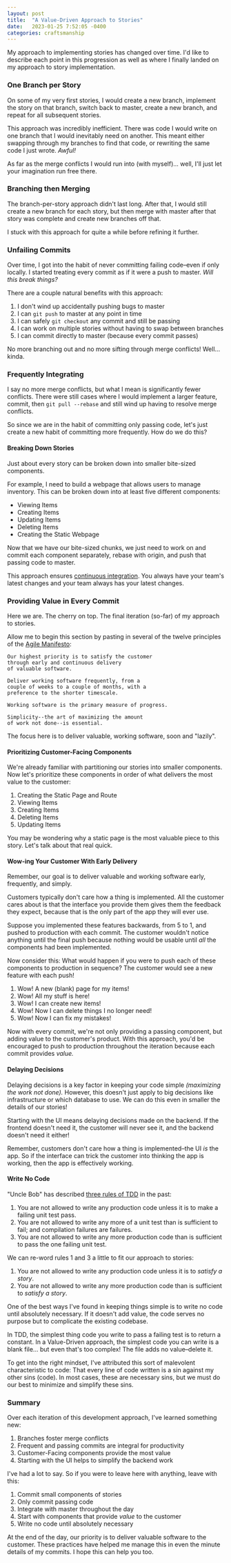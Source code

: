 ```yaml
---
layout: post
title:  "A Value-Driven Approach to Stories"
date:   2023-01-25 7:52:05 -0400
categories: craftsmanship
---
```


My approach to implementing stories has changed over time.
I'd like to describe each point in this progression as well
as where I finally landed on my approach to story 
implementation.

### One Branch per Story

On some of my very first stories, I would create a new branch, 
implement the story on that branch, switch back to master, 
create a new branch, and repeat for all subsequent stories.

This approach was incredibly inefficient. There was code 
I would write on one branch that I would inevitably need on
another. This meant either swapping through my branches to
find that code, or rewriting the same code I just wrote. 
_Awful!_

As far as the merge conflicts I would run into (with myself)... 
well, I'll just let your imagination run free there.

### Branching then Merging

The branch-per-story approach didn't last long. After that, 
I would still create a new branch for each story, but then
merge with master after that story was complete and create
new branches off that.

I stuck with this approach for quite a while before
refining it further.

### Unfailing Commits

Over time, I got into the habit of never committing failing 
code–even if only locally. I started treating every commit 
as if it were a push to master. _Will this break things?_

There are a couple natural benefits with this approach:
1. I don't wind up accidentally pushing bugs to master
2. I can `git push` to master at any point in time
3. I can safely `git checkout` any commit and still be passing
4. I can work on multiple stories without having to swap between branches
5. I can commit directly to master (because every commit passes)

No more branching out and no more sifting through
merge conflicts! Well... kinda.

### Frequently Integrating

I say no more merge conflicts, but what I mean is 
significantly fewer conflicts. There were still cases
where I would implement a larger feature, commit, then 
`git pull --rebase` and still wind up having to resolve
merge conflicts.

So since we are in the habit of committing only passing code,
let's just create a new habit of committing more frequently. 
How do we do this?

#### Breaking Down Stories

Just about every story can be broken down into smaller
bite-sized components.

For example, I need to build a webpage that allows users
to manage inventory. This can be broken down into at least
five different components:
- Viewing Items
- Creating Items
- Updating Items
- Deleting Items
- Creating the Static Webpage

Now that we have our bite-sized chunks, we just need to
work on and commit each component separately, rebase 
with origin, and push that passing code to master.

This approach ensures [continuous integration][continuous-integration]. 
You always have your team's latest changes and 
your team always has your latest changes.

### Providing Value in Every Commit

Here we are. The cherry on top. The final iteration (so-far)
of my approach to stories.

Allow me to begin this section by pasting in several 
of the twelve principles of the [Agile Manifesto][agile-manifesto]:

    Our highest priority is to satisfy the customer
    through early and continuous delivery
    of valuable software.

    Deliver working software frequently, from a
    couple of weeks to a couple of months, with a
    preference to the shorter timescale.

    Working software is the primary measure of progress.

    Simplicity--the art of maximizing the amount
    of work not done--is essential.

The focus here is to deliver valuable, working software,
soon and "lazily".

#### Prioritizing Customer-Facing Components

We're already familiar with partitioning our stories 
into smaller components. Now let's prioritize these 
components in order of what delivers the most value 
to the customer:
1. Creating the Static Page and Route
2. Viewing Items
3. Creating Items
4. Deleting Items
5. Updating Items

You may be wondering why a static page is the most valuable
piece to this story. Let's talk about that real quick.

#### Wow-ing Your Customer With Early Delivery

Remember, our goal is to deliver valuable and working 
software early, frequently, and simply.

Customers typically don't care how a thing is implemented.
All the customer cares about is that the interface you 
provide them gives them the feedback they expect, because
that is the only part of the app they will ever use.

Suppose you implemented these features backwards, from 5 to 1,
and pushed to production with each commit. The customer 
wouldn't notice anything until the final push because 
nothing would be usable until _all_ the components had
been implemented.

Now consider this: What would happen if you were to push 
each of these components to production in sequence?
The customer would see a new feature with each push!
1. Wow! A new (blank) page for my items!
2. Wow! All my stuff is here!
3. Wow! I can create new items!
4. Wow! Now I can delete things I no longer need!
5. Wow! Now I can fix my mistakes!

Now with every commit, we're not only providing a passing 
component, but adding value to the customer's product. 
With this approach, you'd be encouraged to push to
production throughout the iteration because each 
commit provides _value._

#### Delaying Decisions

Delaying decisions is a key factor in keeping your code simple
_(maximizing the work not done)._ However, this doesn't just
apply to big decisions like infrastructure or which database to
use. We can do this even in smaller the details of our stories!

Starting with the UI means delaying decisions made on the backend.
If the frontend doesn't need it, the customer will never see it,
and the backend doesn't need it either!

Remember, customers don't care how a thing is
implemented–the UI _is_ the app. So if the interface can
trick the customer into thinking the app is working,
then the app is effectively working.

#### Write No Code

"Uncle Bob" has described [three rules of TDD][rules-of-tdd] in the past:
1. You are not allowed to write any production code unless it is to make a failing unit test pass.
2. You are not allowed to write any more of a unit test than is sufficient to fail; and compilation failures are failures.
3. You are not allowed to write any more production code than is sufficient to pass the one failing unit test.

We can re-word rules 1 and 3 a little to fit our approach to stories:
1. You are not allowed to write any production code unless it is to _satisfy a story_.
2. You are not allowed to write any more production code than is sufficient to _satisfy a story_.

One of the best ways I've found in keeping things simple is to
write no code until absolutely necessary. If it doesn't add value,
the code serves no purpose but to complicate the existing codebase.

In TDD, the simplest thing code you write to pass a failing test is to return
a constant. In a Value-Driven approach, the simplest code you can write is
a blank file... but even that's too complex! The file adds no value–delete it.

To get into the right mindset, I've attributed this sort of malevolent 
characteristic to code: That every line of code written is a sin against 
my other sins (code). In most cases, these are necessary sins, but we must do our 
best to minimize and simplify these sins.

### Summary

Over each iteration of this development approach, I've 
learned something new:
1. Branches foster merge conflicts
2. Frequent and passing commits are integral for productivity
3. Customer-Facing components provide the most value
4. Starting with the UI helps to simplify the backend work

I've had a lot to say. So if you were to leave here with 
anything, leave with this:
1. Commit small components of stories
2. Only commit passing code
3. Integrate with master throughout the day
4. Start with components that provide _value_ to the customer
5. Write no code until absolutely necessary

At the end of the day, our priority is to deliver
valuable software to the customer. These practices have
helped me manage this in even the minute details of my
commits. I hope this can help you too.

[agile-manifesto]: https://agilemanifesto.org/principles.html
[continuous-integration]: https://en.wikipedia.org//wiki/Continuous_integration
[rules-of-tdd]: http://butunclebob.com/ArticleS.UncleBob.TheThreeRulesOfTdd